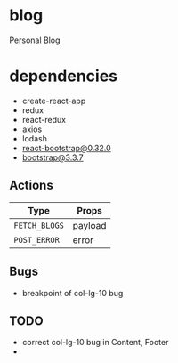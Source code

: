 # blog
Personal Blog

# dependencies
- create-react-app
- redux
- react-redux
- axios
- lodash
- react-bootstrap@0.32.0
- bootstrap@3.3.7

## Actions
 Type | Props
 --- | ---
`FETCH_BLOGS` | payload
`POST_ERROR` | error

## Bugs
- breakpoint of col-lg-10 bug

## TODO
- correct col-lg-10 bug in Content, Footer
- 


